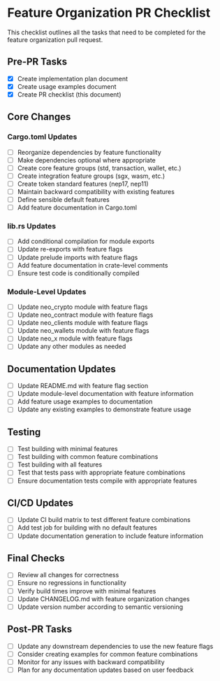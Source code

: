# Feature Organization PR Checklist

This checklist outlines all the tasks that need to be completed for the feature organization pull request.

## Pre-PR Tasks

- [x] Create implementation plan document
- [x] Create usage examples document
- [x] Create PR checklist (this document)

## Core Changes

### Cargo.toml Updates

- [ ] Reorganize dependencies by feature functionality
- [ ] Make dependencies optional where appropriate
- [ ] Create core feature groups (std, transaction, wallet, etc.)
- [ ] Create integration feature groups (sgx, wasm, etc.)
- [ ] Create token standard features (nep17, nep11)
- [ ] Maintain backward compatibility with existing features
- [ ] Define sensible default features
- [ ] Add feature documentation in Cargo.toml

### lib.rs Updates

- [ ] Add conditional compilation for module exports
- [ ] Update re-exports with feature flags
- [ ] Update prelude imports with feature flags
- [ ] Add feature documentation in crate-level comments
- [ ] Ensure test code is conditionally compiled

### Module-Level Updates

- [ ] Update neo_crypto module with feature flags
- [ ] Update neo_contract module with feature flags
- [ ] Update neo_clients module with feature flags
- [ ] Update neo_wallets module with feature flags
- [ ] Update neo_x module with feature flags
- [ ] Update any other modules as needed

## Documentation Updates

- [ ] Update README.md with feature flag section
- [ ] Update module-level documentation with feature information
- [ ] Add feature usage examples to documentation
- [ ] Update any existing examples to demonstrate feature usage

## Testing

- [ ] Test building with minimal features
- [ ] Test building with common feature combinations
- [ ] Test building with all features
- [ ] Test that tests pass with appropriate feature combinations
- [ ] Ensure documentation tests compile with appropriate features

## CI/CD Updates

- [ ] Update CI build matrix to test different feature combinations
- [ ] Add test job for building with no default features
- [ ] Update documentation generation to include feature information

## Final Checks

- [ ] Review all changes for correctness
- [ ] Ensure no regressions in functionality
- [ ] Verify build times improve with minimal features
- [ ] Update CHANGELOG.md with feature organization changes
- [ ] Update version number according to semantic versioning

## Post-PR Tasks

- [ ] Update any downstream dependencies to use the new feature flags
- [ ] Consider creating examples for common feature combinations
- [ ] Monitor for any issues with backward compatibility
- [ ] Plan for any documentation updates based on user feedback 